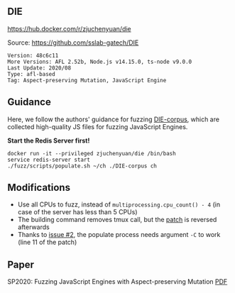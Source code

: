 ## DIE

https://hub.docker.com/r/zjuchenyuan/die

Source: https://github.com/sslab-gatech/DIE

```
Version: 48c6c11
More Versions: AFL 2.52b, Node.js v14.15.0, ts-node v9.0.0
Last Update: 2020/08
Type: afl-based
Tag: Aspect-preserving Mutation, JavaScript Engine
```

## Guidance

Here, we follow the authors' guidance for fuzzing [DIE-corpus](https://github.com/sslab-gatech/DIE-corpus), which are collected high-quality JS files for fuzzing JavaScript Engines.

**Start the Redis Server first!**

```
docker run -it --privileged zjuchenyuan/die /bin/bash
service redis-server start
./fuzz/scripts/populate.sh ~/ch ./DIE-corpus ch
```

## Modifications

* Use all CPUs to fuzz, instead of `multiprocessing.cpu_count() - 4` (in case of the server has less than 5 CPUs)
* The building command removes tmux call, but the [patch](notmux.patch) is reversed afterwards
* Thanks to [issue #2](https://github.com/sslab-gatech/DIE/issues/2), the populate process needs argument `-C` to work (line 11 of the patch)

## Paper

SP2020: Fuzzing JavaScript Engines with Aspect-preserving Mutation [PDF](https://gts3.org/assets/papers/2020/park:die.pdf)